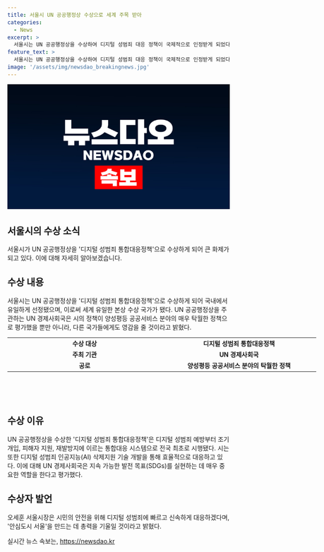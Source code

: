 ```yaml
---
title: 서울시 UN 공공행정상 수상으로 세계 주목 받아
categories:
  - News
excerpt: >
  서울시는 UN 공공행정상을 수상하여 디지털 성범죄 대응 정책이 국제적으로 인정받게 되었다. 시는 2024년 UN 공공행정상에서 양성평등 공공서비스 분야에서 세계 유일한 본상을 수상했으며, 이로써 디지털 성범죄에 대한 효과적인 정책으로 선정되었다. 서울시의 정책은 디지털 성범죄 예방부터 피해자 지원까지 통합적으로 대응하는 시스템으로 국내 최초로 개발되었으며, 특히 디지털 성범죄 인공지능(AI) 삭제지원 기술을 통해 피해 영상물을 신속하게 검출하고 삭제하는 등 혁신적인 방안을 제시하고 있다.
feature_text: >
  서울시는 UN 공공행정상을 수상하여 디지털 성범죄 대응 정책이 국제적으로 인정받게 되었다. 시는 2024년 UN 공공행정상에서 양성평등 공공서비스 분야에서 세계 유일한 본상을 수상했으며, 이로써 디지털 성범죄에 대한 효과적인 정책으로 선정되었다. 서울시의 정책은 디지털 성범죄 예방부터 피해자 지원까지 통합적으로 대응하는 시스템으로 국내 최초로 개발되었으며, 특히 디지털 성범죄 인공지능(AI) 삭제지원 기술을 통해 피해 영상물을 신속하게 검출하고 삭제하는 등 혁신적인 방안을 제시하고 있다.
image: '/assets/img/newsdao_breakingnews.jpg'
---
```


<p><img src="/assets/img/newsdao_breakingnews.jpg" alt="koreaapp 속보" /></p>

<h2 data-ke-size="size26">서울시의 수상 소식</h2>

<p data-ke-size="size16">서울시가 UN 공공행정상을 '디지털 성범죄 통합대응정책'으로 수상하게 되어 큰 화제가 되고 있다. 이에 대해 자세히 알아보겠습니다.</p>

<h2 data-ke-size="size24">수상 내용</h2>

<p data-ke-size="size16">서울시는 UN 공공행정상을 '디지털 성범죄 통합대응정책'으로 수상하게 되어 국내에서 유일하게 선정됐으며, 이로써 세계 유일한 본상 수상 국가가 됐다. UN 공공행정상을 주관하는 UN 경제사회국은 시의 정책이 양성평등 공공서비스 분야의 매우 탁월한 정책으로 평가했을 뿐만 아니라, 다른 국가들에게도 영감을 줄 것이라고 밝혔다.</p>

<table style="width: 700px; height: 143px;">
<tbody>
<tr>
<td style="width: 350px; text-align: center;"><b>수상 대상</b></td>
<td style="width: 350px; text-align: center;"><b>디지털 성범죄 통합대응정책</b></td>
</tr>
<tr>
<td style="width: 350px; text-align: center;"><b>주최 기관</b></td>
<td style="width: 350px; text-align: center;"><b>UN 경제사회국</b></td>
</tr>
<tr>
<td style="width: 350px; text-align: center;"><b>공로</b></td>
<td style="width: 350px; text-align: center;"><b>양성평등 공공서비스 분야의 탁월한 정책</b></td>
</tr>
</tbody>
</table>

<h2 data-ke-size="size24">수상 이유</h2>

<p data-ke-size="size16">UN 공공행정상을 수상한 '디지털 성범죄 통합대응정책'은 디지털 성범죄 예방부터 조기개입, 피해자 지원, 재발방지에 이르는 통합대응 시스템으로 전국 최초로 시행됐다. 시는 또한 디지털 성범죄 인공지능(AI) 삭제지원 기술 개발을 통해 효율적으로 대응하고 있다. 이에 대해 UN 경제사회국은 지속 가능한 발전 목표(SDGs)를 실현하는 데 매우 중요한 역할을 한다고 평가했다.</p>

<h2 data-ke-size="size24">수상자 발언</h2>

<p data-ke-size="size16">오세훈 서울시장은 시민의 안전을 위해 디지털 성범죄에 빠르고 신속하게 대응하겠다며, '안심도시 서울'을 만드는 데 총력을 기울일 것이라고 밝혔다.</p>
실시간 뉴스 속보는, <a href="https://newsdao.kr" rel="dofollow">https://newsdao.kr</a>


